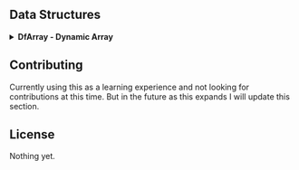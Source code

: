 ## Data Structures

<details>
  <summary><strong>DfArray - Dynamic Array</strong></summary>

## Overview
DfArray is a lightweight, dynamic array that provides high-level and memory safe functionality to standard static C array's.

## Features
- **Dynamic resizing**: Automatically expands when elements are added.
- **Bounds checking**: Prevents out-of-bounds access with safe error handling.
- **Generic storage**: Supports any data type via `void *` and configurable element sizes.
- **Push/pop & unshift/shift operations**: Similar to JavaScript arrays.
- **Functional mapping**: Apply functions to all elements.

## Installation
To use DfArray in your project, include `df_array.h` and link with the corresponding source files. Example:
```sh
# Example compilation
gcc -o my_program my_program.c src/df_array.c -Iincludes
```

## Usage
### Creating and Destroying an Array
```c
DfArray *array = DfArray_Create(sizeof(int), 10);
DfArray_Destroy(array);
```

### Adding and Removing Elements
```c
int num = 10;
DfArray_Set(array, 1, &num);
int retrieved;
DfArray_Get(array, 1, &retrieved);
printf("Retrieved value: %d\n", retrieved);

int value = 42;
DfArray_Push(array, &value);
int popped;
DfArray_Pop(array, &popped);
printf("Popped value: %d\n", popped);

int value2 = 25;
DfArray_Unshift(array, &value2);
int shifted;
DfArray_Shift(array, &shifted);
printf("Shifted value: %d/n", shifted);
```

### Accessing Elements Safely
```c
int retrieved;
DfArray_Get(array, 0, &retrieved);
printf("Retrieved value: %d\n", retrieved);
```

### Applying a Function to All Elements
```c
void printInt(void *item) {
    printf("%d\n", *(int *)item);
}
DfArray_Map(array, printInt);
```

## API Reference
### `DfArray* DfArray_Create(size_t elem_size, size_t initial_capacity)`
Allocates a new dynamic array.

### `void DfArray_Destroy(DfArray* array)`
Frees memory associated with the array.

### `void DfArray_Push(DfArray* array, void *value)`
Adds an element to the end, resizing if needed.

### `void DfArray_Pop(DfArray* array, void *dest)`
Removes and retrieves the last element.

### `void DfArray_Unshift(DfArray* array, void *value)`
Adds an element to the front, resizing if needed.

### `void DfArray_Shift(DfArray* array, void *dest)`
Removes and retrieves the first element.

### `void DfArray_Set(DfArray* array, size_t index, void *value)`
Updates a given element at a specified index.

### `void DfArray_Get(DfArray* array, size_t index, void *dest)`
Retrieves an element with bounds checking.

### `void DfArray_Map(DfArray *array, void (*func)(void *))`
Applies a function to each element.
</details>

## Contributing
Currently using this as a learning experience and not looking for contributions at this time. But in the future as this expands I will update this section.

## License
Nothing yet.

